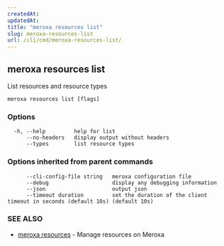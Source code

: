 ```yaml
---
createdAt: 
updatedAt: 
title: "meroxa resources list"
slug: meroxa-resources-list
url: /cli/cmd/meroxa-resources-list/
---
```

## meroxa resources list

List resources and resource types

```
meroxa resources list [flags]
```

### Options

```
  -h, --help         help for list
      --no-headers   display output without headers
      --types        list resource types
```

### Options inherited from parent commands

```
      --cli-config-file string   meroxa configuration file
      --debug                    display any debugging information
      --json                     output json
      --timeout duration         set the duration of the client timeout in seconds (default 10s) (default 10s)
```

### SEE ALSO

* [meroxa resources](/cli/cmd/meroxa-resources/)	 - Manage resources on Meroxa

